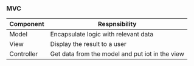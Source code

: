 ### MVC

| Component  | Respnsibility                                   |
| ---------- | ----------------------------------------------- |
| Model      | Encapsulate logic with relevant data            |                
| View       | Display the result to a user                    |
| Controller | Get data from the model and put iot in the view |